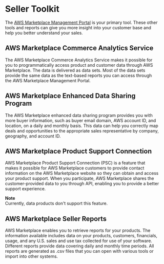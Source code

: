 # Seller Toolkit<a name="additional-seller-tools"></a>

 The [AWS Marketplace Management Portal](https://aws.amazon.com/marketplace/management/) is your primary tool\. These other tools and reports can give you more insight into your customer base and help you better understand your sales\. 

## AWS Marketplace Commerce Analytics Service<a name="commerce-analytics-intro"></a>

 The AWS Marketplace Commerce Analytics Service makes it possible for you to programmatically access product and customer data through AWS Marketplace\. The data is delivered as data sets\. Most of the data sets provide the same data as the text\-based reports you can access through the AWS Marketplace Management Portal\. 

## AWS Marketplace Enhanced Data Sharing Program<a name="enhanced-data-sharing-intro"></a>

 The AWS Marketplace enhanced data sharing program provides you with more buyer information, such as buyer email domain, AWS account ID, and location, on a daily and monthly basis\. This data can help you correctly map deals and opportunities to the appropriate sales representative by company, geography, and account ID\. 

## AWS Marketplace Product Support Connection<a name="product-support-connection-intro"></a>

 AWS Marketplace Product Support Connection \(PSC\) is a feature that makes it possible for AWS Marketplace customers to provide contact information on the AWS Marketplace website so they can obtain and access your product support\. When you participate, AWS Marketplace shares the customer\-provided data to you through API, enabling you to provide a better support experience\. 

**Note**  
Currently, data products don't support this feature\.

## AWS Marketplace Seller Reports<a name="seller-reports-intro"></a>

AWS Marketplace enables you to retrieve reports for your products\. The information available includes data on your products, customers, financials, usage, and any U\.S\. sales and use tax collected for use of your software\. Different reports provide data covering daily and monthly time periods\. All reports are generated as \.csv files that you can open with various tools or import into other systems\. 